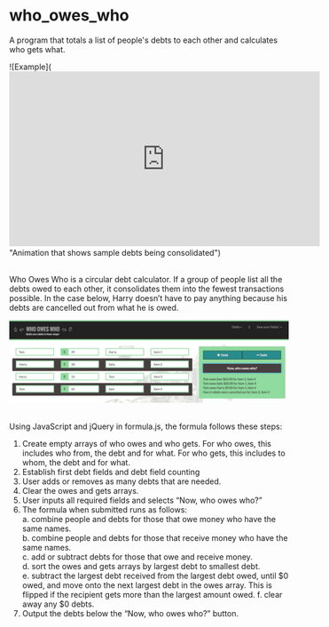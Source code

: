 # who_owes_who
A program that totals a list of people's debts to each other and calculates who gets what.<br>

![Example](<iframe width="560" height="315" src="https://www.youtube.com/embed/Bcm9pTK_Kx8" frameborder="0" allowfullscreen></iframe> "Animation that shows sample debts being consolidated")<br><br>

Who Owes Who is a circular debt calculator. If a group of people list all the debts owed to each other, it consolidates them into the fewest transactions possible. In the case below, Harry doesn’t have to pay anything because his debts are cancelled out from what he is owed.<br>

![Screen_Shot](Screen_Shot_1.png "Sample showing four debts")<br><br>

Using JavaScript and jQuery in formula.js, the formula follows these steps:<br>
1) Create empty arrays of who owes and who gets. For who owes, this includes who from, the debt and for what. For who gets, this includes to whom, the debt and for what.<br>
2) Establish first debt fields and debt field counting<br>
3) User adds or removes as many debts that are needed.<br>
4) Clear the owes and gets arrays.<br>
5) User inputs all required fields and selects “Now, who owes who?”<br>
6) The formula when submitted runs as follows:<br>
	a. combine people and debts for those that owe money who have the same names.<br>
	b. combine people and debts for those that receive money who have the same names.<br>
	c. add or subtract debts for those that owe and receive money.<br>
	d. sort the owes and gets arrays by largest debt to smallest debt.<br>
	e. subtract the largest debt received from the largest debt owed, until $0 owed, and move onto the next largest debt in the owes array. This is flipped if the recipient gets more than the largest amount owed.
	f. clear away any $0 debts.<br>
7) Output the debts below the “Now, who owes who?” button.<br>
